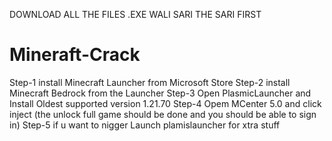 DOWNLOAD ALL THE FILES .EXE WALI SARI THE SARI FIRST 
# Mineraft-Crack
Step-1
install Minecraft Launcher from Microsoft Store 
Step-2 
install Minecraft Bedrock from the Launcher
Step-3
Open PlasmicLauncher and Install Oldest supported version 1.21.70
Step-4 
Opem MCenter 5.0 and click inject (the unlock full game should be done and you should be able to sign in)
Step-5 if u want to nigger
Launch plamislauncher for xtra stuff
